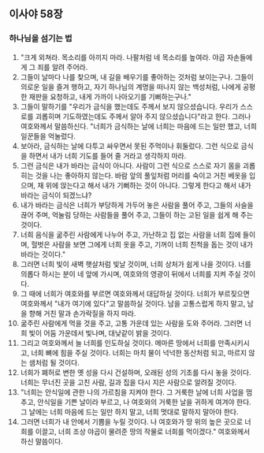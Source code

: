 ## 이사야 58장

### 하나님을 섬기는 법
1. "크게 외쳐라. 목소리를 아끼지 마라. 나팔처럼 네 목소리를 높여라. 야곱 자손들에게 그 죄를 알려 주어라.
2. 그들이 날마다 나를 찾으며, 내 길을 배우기를 좋아하는 것처럼 보이는구나. 그들이 의로운 일을 즐겨 행하고, 자기 하나님의 계명을 떠나지 않는 백성처럼, 나에게 공평한 재판을 요청하고, 내게 가까이 나아오기를 기뻐하는구나."
3. 그들이 말하기를 "우리가 금식을 했는데도 주께서 보지 않으셨습니다. 우리가 스스로를 괴롭히며 기도하였는데도 주께서 알아 주지 않으셨습니다"라고 한다. 그러나 여호와께서 말씀하신다. "너희가 금식하는 날에 너희는 마음에 드는 일만 했고, 너희 일꾼들을 억눌렀다.
4. 보아라, 금식하는 날에 다투고 싸우면서 못된 주먹이나 휘둘렀다. 그런 식으로 금식을 하면서 내가 너희 기도를 들어 줄 거라고 생각하지 마라.
5. 그런 금식은 내가 바라는 금식이 아니다. 사람이 그런 식으로 스스로 자기 몸을 괴롭히는 것을 나는 좋아하지 않는다. 바람 앞의 풀잎처럼 머리를 숙이고 거친 베옷을 입으며, 재 위에 앉는다고 해서 내가 기뻐하는 것이 아니다. 그렇게 한다고 해서 내가 바라는 금식이 되겠느냐?
6. 내가 바라는 금식은 너희가 부당하게 가두어 놓은 사람을 풀어 주고, 그들의 사슬을 끊어 주며, 억눌림 당하는 사람들을 풀어 주고, 그들이 하는 고된 일을 쉽게 해 주는 것이다.
7. 너희 음식을 굶주린 사람에게 나누어 주고, 가난하고 집 없는 사람을 너희 집에 들이며, 헐벗은 사람을 보면 그에게 너희 옷을 주고, 기꺼이 너희 친척을 돕는 것이 내가 바라는 것이다."
8. 그러면 너희 빛이 새벽 햇살처럼 빛날 것이며, 너희 상처가 쉽게 나을 것이다. 너를 의롭다 하시는 분이 네 앞에 가시며, 여호와의 영광이 뒤에서 너희를 지켜 주실 것이다.
9. 그 때에 너희가 여호와를 부르면 여호와께서 대답하실 것이다. 너희가 부르짖으면 여호와께서 "내가 여기에 있다"고 말씀하실 것이다. 남을 고통스럽게 하지 말고, 남을 향해 거친 말과 손가락질을 하지 마라.
10. 굶주린 사람에게 먹을 것을 주고, 고통 가운데 있는 사람을 도와 주어라. 그러면 너희 빛이 어둠 가운데서 빛나며, 대낮같이 밝을 것이다.
11. 그리고 여호와께서 늘 너희를 인도하실 것이다. 메마른 땅에서 너희를 만족시키시고, 너희 뼈에 힘을 주실 것이다. 너희는 마치 물이 넉넉한 동산처럼 되고, 마르지 않는 샘처럼 될 것이다.
12. 너희가 폐허로 변한 옛 성을 다시 건설하며, 오래된 성의 기초를 다시 놓을 것이다. 너희는 무너진 곳을 고친 사람, 길과 집을 다시 지은 사람으로 알려질 것이다.
13. "너희는 안식일에 관한 나의 가르침을 지켜야 한다. 그 거룩한 날에 너희 사업을 멈추고, 안식일을 기쁜 날이라 부르고, 나 여호와의 거룩한 날을 귀하게 여겨야 한다. 그 날에는 너희 마음에 드는 일만 하지 말고, 너희 멋대로 말하지 말아야 한다.
14. 그러면 너희가 내 안에서 기쁨을 누릴 것이다. 나 여호와가 땅 위의 높은 곳으로 너희를 이끌고, 너희 조상 야곱이 물려준 땅의 작물로 너희를 먹이겠다." 여호와께서 하신 말씀이다.